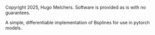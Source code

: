 Copyright 2025, Hugo Melchers. Software is provided as is with no guarantees.

A simple, differentiable implementation of Bsplines for use in pytorch models.
